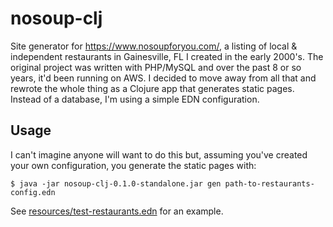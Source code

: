 # nosoup-clj

Site generator for https://www.nosoupforyou.com/, a listing of local &
independent restaurants in Gainesville, FL I created in the early
2000's. The original project was written with PHP/MySQL and over the
past 8 or so years, it'd been running on AWS. I decided to move away
from all that and rewrote the whole thing as a Clojure app that
generates static pages. Instead of a database, I'm using a simple EDN
configuration.

## Usage

I can't imagine anyone will want to do this but, assuming you've
created your own configuration, you generate the static pages with:

    $ java -jar nosoup-clj-0.1.0-standalone.jar gen path-to-restaurants-config.edn

See [resources/test-restaurants.edn](resources/test-restaurants.edn)
for an example.
